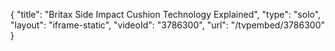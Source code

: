 {
    "title": "Britax Side Impact Cushion Technology Explained",
    "type": "solo",
    "layout": "iframe-static",
    "videoId": "3786300",
    "url": "\/tvpembed\/3786300"
}